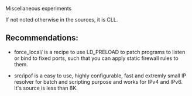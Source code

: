 Miscellaneous experiments

If not noted otherwise in the sources, it is CLL.

Recommendations:
----------------

- force_local/ is a recipe to use LD_PRELOAD to patch programs to listen or bind to fixed ports, such that you can apply static firewall rules to them.

- src/ipof is a easy to use, highly configurable, fast and extremly small IP resolver for batch and scripting purpose and works for IPv4 and IPv6.  It's source is less than 8K.


